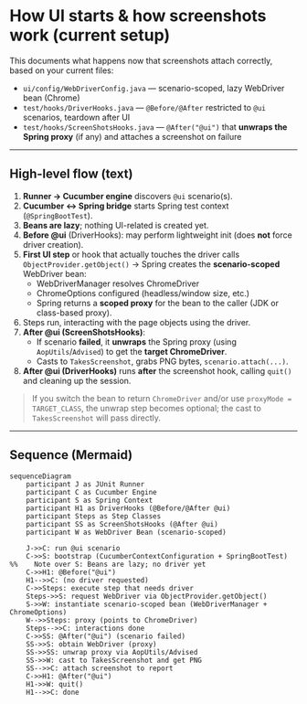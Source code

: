
# How UI starts & how screenshots work (current setup)

This documents what happens now that screenshots attach correctly, based on your current files:
- `ui/config/WebDriverConfig.java` — scenario-scoped, lazy WebDriver bean (Chrome)
- `test/hooks/DriverHooks.java` — `@Before/@After` restricted to `@ui` scenarios, teardown after UI
- `test/hooks/ScreenShotsHooks.java` — `@After("@ui")` that **unwraps the Spring proxy** (if any) and attaches a screenshot on failure

---

## High-level flow (text)

1. **Runner → Cucumber engine** discovers `@ui` scenario(s).  
2. **Cucumber ↔ Spring bridge** starts Spring test context (`@SpringBootTest`).  
3. **Beans are lazy**; nothing UI-related is created yet.  
4. **Before @ui** (DriverHooks): may perform lightweight init (does **not** force driver creation).  
5. **First UI step** or hook that actually touches the driver calls `ObjectProvider.getObject()` → Spring creates the **scenario-scoped** WebDriver bean:
   - WebDriverManager resolves ChromeDriver
   - ChromeOptions configured (headless/window size, etc.)
   - Spring returns a **scoped proxy** for the bean to the caller (JDK or class-based proxy).
6. Steps run, interacting with the page objects using the driver.
7. **After @ui (ScreenShotsHooks)**:
   - If scenario **failed**, it **unwraps** the Spring proxy (using `AopUtils`/`Advised`) to get the **target ChromeDriver**.
   - Casts to `TakesScreenshot`, grabs PNG bytes, `scenario.attach(...)`.
8. **After @ui (DriverHooks)** runs **after** the screenshot hook, calling `quit()` and cleaning up the session.

> If you switch the bean to return `ChromeDriver` and/or use `proxyMode = TARGET_CLASS`, the unwrap step becomes optional; the cast to `TakesScreenshot` will pass directly.

---

## Sequence (Mermaid)

```mermaid
sequenceDiagram
    participant J as JUnit Runner
    participant C as Cucumber Engine
    participant S as Spring Context
    participant H1 as DriverHooks (@Before/@After @ui)
    participant Steps as Step Classes
    participant SS as ScreenShotsHooks (@After @ui)
    participant W as WebDriver Bean (scenario-scoped)

    J->>C: run @ui scenario
    C->>S: bootstrap (CucumberContextConfiguration + SpringBootTest)
%%    Note over S: Beans are lazy; no driver yet
    C->>H1: @Before("@ui")
    H1-->>C: (no driver requested)
    C->>Steps: execute step that needs driver
    Steps->>S: request WebDriver via ObjectProvider.getObject()
    S->>W: instantiate scenario-scoped bean (WebDriverManager + ChromeOptions)
    W-->>Steps: proxy (points to ChromeDriver)
    Steps-->>C: interactions done
    C->>SS: @After("@ui") (scenario failed)
    SS->>S: obtain WebDriver (proxy)
    SS->>SS: unwrap proxy via AopUtils/Advised
    SS->>W: cast to TakesScreenshot and get PNG
    SS-->>C: attach screenshot to report
    C->>H1: @After("@ui")
    H1->>W: quit()
    H1-->>C: done
```

